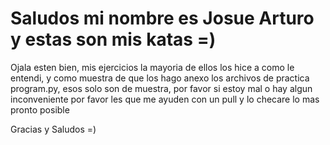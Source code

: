 # Saludos mi nombre es Josue Arturo y estas son mis katas =)

Ojala esten bien, mis ejercicios la mayoria de ellos los hice a como le entendi,
y como muestra de que los hago anexo los archivos de practica program.py, esos
solo son de muestra, por favor si estoy mal o hay algun inconveniente por favor les
que me ayuden con un pull y lo checare lo mas pronto posible

Gracias y Saludos =)
